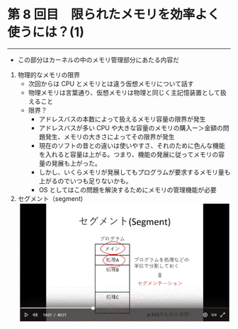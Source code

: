 # 第 8 回目　限られたメモリを効率よく使うには？(1)

---

- この部分はカーネルの中のメモリ管理部分にあたる内容だ

1. 物理的なメモリの限界
   - 次回からは CPU とメモリとは違う仮想メモリについて話す
   - 物理メモリは言葉通り、仮想メモリは物理と同じく主記憶装置として扱えること
   - 限界？
     - アドレスバスの本数によって扱えるメモリ容量の限界が発生
     - アドレスバスが多い CPU や大きな容量のメモリの購入ー＞金額の問題発生、メモリの大きさによってその限界が発生
     - 現在のソフトの昔との違いは使いやすさ、それのために色んな機能を入れると容量は上がる。つまり、機能の発展に従ってメモリの容量の発展も上がった。
     - しかし、いくらメモリが発展してもプログラムが要求するメモリ量も上がるのでいつも足りないかも。
     - OS としてはこの問題を解決するためにメモリの管理機能が必要
2. セグメント（segment)
   ![img](./cap1.gif "cap1")
